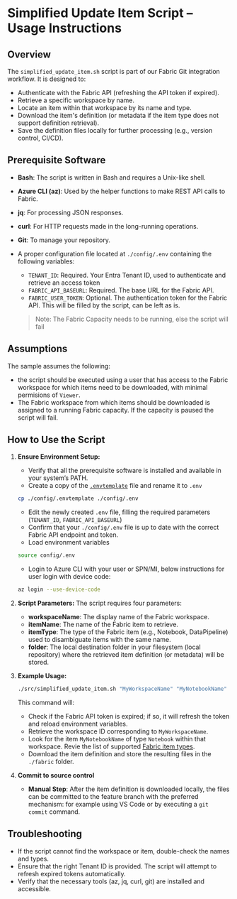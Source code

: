# Simplified Update Item Script – Usage Instructions

## Overview
The `simplified_update_item.sh` script is part of our Fabric Git integration workflow. It is designed to:
- Authenticate with the Fabric API (refreshing the API token if expired).
- Retrieve a specific workspace by name.
- Locate an item within that workspace by its name and type.
- Download the item's definition (or metadata if the item type does not support definition retrieval).
- Save the definition files locally for further processing (e.g., version control, CI/CD).

## Prerequisite Software
- **Bash**: The script is written in Bash and requires a Unix-like shell.
- **Azure CLI (az)**: Used by the helper functions to make REST API calls to Fabric.
- **jq**: For processing JSON responses.
- **curl**: For HTTP requests made in the long-running operations.
- **Git**: To manage your repository.
- A proper configuration file located at `./config/.env` containing the following variables:
    - `TENANT_ID`: Required. Your Entra Tenant ID, used to authenticate and retrieve an access token
    - `FABRIC_API_BASEURL`: Required. The base URL for the Fabric API.
    - `FABRIC_USER_TOKEN`: Optional. The authentication token for the Fabric API. This will be filled by the script, can be left as is.

    > Note: The Fabric Capacity needs to be running, else the script will fail 

## Assumptions

The sample assumes the following:
- the script should be executed using a user that has access to the Fabric workspace for which items need to be downloaded, with minimal permisions of `Viewer`.
- The Fabric workspace from which items should be downloaded is assigned to a running Fabric capacity. If the capacity is paused the script will fail.


## How to Use the Script
1. **Ensure Environment Setup:**
   - Verify that all the prerequisite software is installed and available in your system’s PATH.
   - Create a copy of the [`.envtemplate`](../config/.envtemplate) file and rename it to `.env`
   ```bash
   cp ./config/.envtemplate ./config/.env
   ```
   - Edit the newly created `.env` file, filling the required parameters (`TENANT_ID`, `FABRIC_API_BASEURL`)
   - Confirm that your `./config/.env` file is up to date with the correct Fabric API endpoint and token.
   - Load environment variables
   ```bash
   source config/.env
   ```
   - Login to Azure CLI with your user or SPN/MI, below instructions for user login with device code:
   ```bash
   az login --use-device-code
   ```

2. **Script Parameters:**
   The script requires four parameters:
   - **workspaceName**: The display name of the Fabric workspace.
   - **itemName**: The name of the Fabric item to retrieve.
   - **itemType**: The type of the Fabric item (e.g., Notebook, DataPipeline) used to disambiguate items with the same name.
   - **folder**: The local destination folder in your filesystem (local repository) where the retrieved item definition (or metadata) will be stored.

3. **Example Usage:**
   ```bash
   ./src/simplified_update_item.sh "MyWorkspaceName" "MyNotebookName" "Notebook" "./fabric"
   ```
   This command will:
   - Check if the Fabric API token is expired; if so, it will refresh the token and reload environment variables.
   - Retrieve the workspace ID corresponding to `MyWorkspaceName`.
   - Look for the item `MyNotebookName` of type `Notebook` within that workspace. Revie the list of supported [Fabric item types](https://learn.microsoft.com/rest/api/fabric/core/items/list-items?tabs=HTTP#itemtype).
   - Download the item definition and store the resulting files in the `./fabric` folder.

4. **Commit to source control**
   - **Manual Step**: After the item definition is downloaded locally, the files can be committed to the feature branch with the preferred mechanism: for example using VS Code or by executing a `git commit` command.


## Troubleshooting
- If the script cannot find the workspace or item, double-check the names and types.
- Ensure that the right Tenant ID is provided. The script will attempt to refresh expired tokens automatically.
- Verify that the necessary tools (az, jq, curl, git) are installed and accessible.